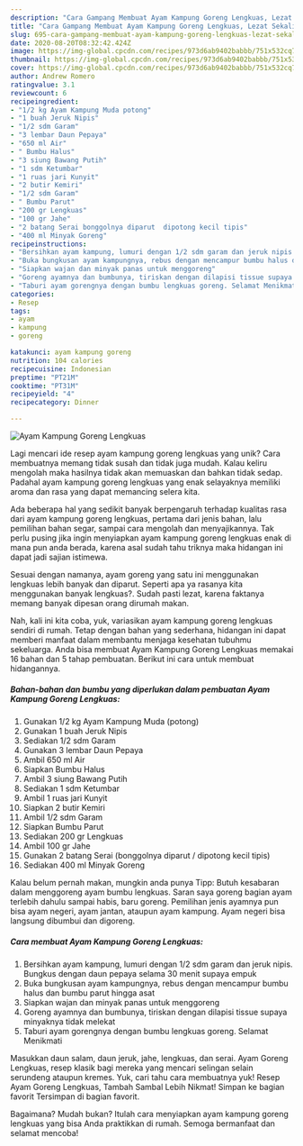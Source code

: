 ```yaml
---
description: "Cara Gampang Membuat Ayam Kampung Goreng Lengkuas, Lezat Sekali"
title: "Cara Gampang Membuat Ayam Kampung Goreng Lengkuas, Lezat Sekali"
slug: 695-cara-gampang-membuat-ayam-kampung-goreng-lengkuas-lezat-sekali
date: 2020-08-20T08:32:42.424Z
image: https://img-global.cpcdn.com/recipes/973d6ab9402babbb/751x532cq70/ayam-kampung-goreng-lengkuas-foto-resep-utama.jpg
thumbnail: https://img-global.cpcdn.com/recipes/973d6ab9402babbb/751x532cq70/ayam-kampung-goreng-lengkuas-foto-resep-utama.jpg
cover: https://img-global.cpcdn.com/recipes/973d6ab9402babbb/751x532cq70/ayam-kampung-goreng-lengkuas-foto-resep-utama.jpg
author: Andrew Romero
ratingvalue: 3.1
reviewcount: 6
recipeingredient:
- "1/2 kg Ayam Kampung Muda potong"
- "1 buah Jeruk Nipis"
- "1/2 sdm Garam"
- "3 lembar Daun Pepaya"
- "650 ml Air"
- " Bumbu Halus"
- "3 siung Bawang Putih"
- "1 sdm Ketumbar"
- "1 ruas jari Kunyit"
- "2 butir Kemiri"
- "1/2 sdm Garam"
- " Bumbu Parut"
- "200 gr Lengkuas"
- "100 gr Jahe"
- "2 batang Serai bonggolnya diparut  dipotong kecil tipis"
- "400 ml Minyak Goreng"
recipeinstructions:
- "Bersihkan ayam kampung, lumuri dengan 1/2 sdm garam dan jeruk nipis. Bungkus dengan daun pepaya selama 30 menit supaya empuk"
- "Buka bungkusan ayam kampungnya, rebus dengan mencampur bumbu halus dan bumbu parut hingga asat"
- "Siapkan wajan dan minyak panas untuk menggoreng"
- "Goreng ayamnya dan bumbunya, tiriskan dengan dilapisi tissue supaya minyaknya tidak melekat"
- "Taburi ayam gorengnya dengan bumbu lengkuas goreng. Selamat Menikmati"
categories:
- Resep
tags:
- ayam
- kampung
- goreng

katakunci: ayam kampung goreng 
nutrition: 104 calories
recipecuisine: Indonesian
preptime: "PT21M"
cooktime: "PT31M"
recipeyield: "4"
recipecategory: Dinner

---
```



![Ayam Kampung Goreng Lengkuas](https://img-global.cpcdn.com/recipes/973d6ab9402babbb/751x532cq70/ayam-kampung-goreng-lengkuas-foto-resep-utama.jpg)

Lagi mencari ide resep ayam kampung goreng lengkuas yang unik? Cara membuatnya memang tidak susah dan tidak juga mudah. Kalau keliru mengolah maka hasilnya tidak akan memuaskan dan bahkan tidak sedap. Padahal ayam kampung goreng lengkuas yang enak selayaknya memiliki aroma dan rasa yang dapat memancing selera kita.

Ada beberapa hal yang sedikit banyak berpengaruh terhadap kualitas rasa dari ayam kampung goreng lengkuas, pertama dari jenis bahan, lalu pemilihan bahan segar, sampai cara mengolah dan menyajikannya. Tak perlu pusing jika ingin menyiapkan ayam kampung goreng lengkuas enak di mana pun anda berada, karena asal sudah tahu triknya maka hidangan ini dapat jadi sajian istimewa.

Sesuai dengan namanya, ayam goreng yang satu ini menggunakan lengkuas lebih banyak dan diparut. Seperti apa ya rasanya kita menggunakan banyak lengkuas?. Sudah pasti lezat, karena faktanya memang banyak dipesan orang dirumah makan.


Nah, kali ini kita coba, yuk, variasikan ayam kampung goreng lengkuas sendiri di rumah. Tetap dengan bahan yang sederhana, hidangan ini dapat memberi manfaat dalam membantu menjaga kesehatan tubuhmu sekeluarga. Anda bisa membuat Ayam Kampung Goreng Lengkuas memakai 16 bahan dan 5 tahap pembuatan. Berikut ini cara untuk membuat hidangannya.

<!--inarticleads1-->

##### Bahan-bahan dan bumbu yang diperlukan dalam pembuatan Ayam Kampung Goreng Lengkuas:

1. Gunakan 1/2 kg Ayam Kampung Muda (potong)
1. Gunakan 1 buah Jeruk Nipis
1. Sediakan 1/2 sdm Garam
1. Gunakan 3 lembar Daun Pepaya
1. Ambil 650 ml Air
1. Siapkan  Bumbu Halus
1. Ambil 3 siung Bawang Putih
1. Sediakan 1 sdm Ketumbar
1. Ambil 1 ruas jari Kunyit
1. Siapkan 2 butir Kemiri
1. Ambil 1/2 sdm Garam
1. Siapkan  Bumbu Parut
1. Sediakan 200 gr Lengkuas
1. Ambil 100 gr Jahe
1. Gunakan 2 batang Serai (bonggolnya diparut / dipotong kecil tipis)
1. Sediakan 400 ml Minyak Goreng


Kalau belum pernah makan, mungkin anda punya Tipp: Butuh kesabaran dalam menggoreng ayam bumbu lengkuas. Saran saya goreng bagian ayam terlebih dahulu sampai habis, baru goreng. Pemilihan jenis ayamnya pun bisa ayam negeri, ayam jantan, ataupun ayam kampung. Ayam negeri bisa langsung dibumbui dan digoreng. 

<!--inarticleads2-->

##### Cara membuat Ayam Kampung Goreng Lengkuas:

1. Bersihkan ayam kampung, lumuri dengan 1/2 sdm garam dan jeruk nipis. Bungkus dengan daun pepaya selama 30 menit supaya empuk
1. Buka bungkusan ayam kampungnya, rebus dengan mencampur bumbu halus dan bumbu parut hingga asat
1. Siapkan wajan dan minyak panas untuk menggoreng
1. Goreng ayamnya dan bumbunya, tiriskan dengan dilapisi tissue supaya minyaknya tidak melekat
1. Taburi ayam gorengnya dengan bumbu lengkuas goreng. Selamat Menikmati


Masukkan daun salam, daun jeruk, jahe, lengkuas, dan serai. Ayam Goreng Lengkuas, resep klasik bagi mereka yang mencari selingan selain serundeng ataupun kremes. Yuk, cari tahu cara membuatnya yuk! Resep Ayam Goreng Lengkuas, Tambah Sambal Lebih Nikmat! Simpan ke bagian favorit Tersimpan di bagian favorit. 

Bagaimana? Mudah bukan? Itulah cara menyiapkan ayam kampung goreng lengkuas yang bisa Anda praktikkan di rumah. Semoga bermanfaat dan selamat mencoba!
